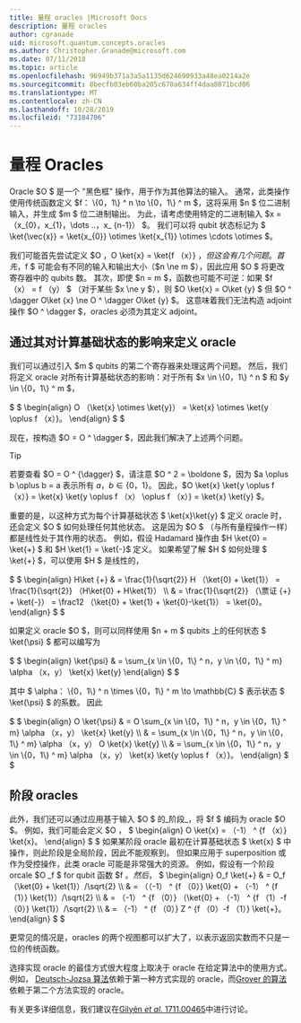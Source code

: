 ```yaml
---
title: 量程 oracles |Microsoft Docs
description: 量程 oracles
author: cgranade
uid: microsoft.quantum.concepts.oracles
ms.author: Christopher.Granade@microsoft.com
ms.date: 07/11/2018
ms.topic: article
ms.openlocfilehash: 96949b371a3a5a1135d624690933a48ea0214a2e
ms.sourcegitcommit: 8becfb03eb60ba205c670a634ff4daa8071bcd06
ms.translationtype: MT
ms.contentlocale: zh-CN
ms.lasthandoff: 10/28/2019
ms.locfileid: "73184706"
---
```

# <a name="quantum-oracles"></a>量程 Oracles

Oracle $O $ 是一个 "黑色框" 操作，用于作为其他算法的输入。
通常，此类操作使用传统函数定义 $f： \\{0，1\\} ^ n \to \\{0，1\\} ^ m $，这将采用 $n $ 位二进制输入，并生成 $m $ 位二进制输出。
为此，请考虑使用特定的二进制输入 $x = （x_{0}，x_{1}，\dots ..，x_ {n-1}） $。
我们可以将 qubit 状态标记为 $ \ket{\vec{x}} = \ket{x_{0}} \otimes \ket{x_{1}} \otimes \cdots \otimes $。

我们可能首先尝试定义 $O $，$O \ket{x} = \ket{f （x）} $，但这会有几个问题。
首先，$f $ 可能会有不同的输入和输出大小（$n \ne m $），因此应用 $O $ 将更改寄存器中的 qubits 数。
其次，即使 $n = m $，函数也可能不可逆：如果 $f （x） = f （y） $ （对于某些 $x \ne y $），则 $O \ket{x} = O\ket {y} $ 但 $O ^ \dagger O\ket {x} \ne O ^ \dagger O\ket {y} $。
这意味着我们无法构造 adjoint 操作 $O ^ \dagger $，oracles 必须为其定义 adjoint。

## <a name="defining-an-oracle-by-its-effect-on-computational-basis-states"></a>通过其对计算基础状态的影响来定义 oracle
我们可以通过引入 $m $ qubits 的第二个寄存器来处理这两个问题。
然后，我们将定义 oracle 对所有计算基础状态的影响：对于所有 $x \in \\{0，1\\} ^ n $ 和 $y \in \\{0，1\\} ^ m $，

$ $ \begin{align} O （\ket{x} \otimes \ket{y}） = \ket{x} \otimes \ket{y \oplus f （x）}。
\end{align} $ $

现在，按构造 $O = O ^ \dagger $，因此我们解决了上述两个问题。

> [!TIP]
> 若要查看 $O = O ^ {\dagger} $，请注意 $O ^ 2 = \boldone $，因为 $a \oplus b \oplus b = a 表示所有 $a，b \in \{0，1\}$。
> 因此，$O \ket{x} \ket{y \oplus f （x）} = \ket{x} \ket{y \oplus f （x） \oplus f （x）} = \ket{x} \ket{y} $。

重要的是，以这种方式为每个计算基础状态 $ \ket{x}\ket{y} $ 定义 oracle 时，还会定义 $O $ 如何处理任何其他状态。
这是因为 $O $ （与所有量程操作一样）都是线性处于其作用的状态。
例如，假设 Hadamard 操作由 $H \ket{0} = \ket{+} $ 和 $H \ket{1} = \ket{-}$ 定义。
如果希望了解 $H $ 如何处理 $ \ket{+} $，可以使用 $H $ 是线性的，

$ $ \begin{align} H\ket {+} & = \frac{1}{\sqrt{2}} H （\ket{0} + \ket{1}） = \frac{1}{\sqrt{2}} （H\ket{0} + H\ket{1}） \\\\ & = \frac{1}{\sqrt{2}} （\票证 {+} + \ket{-}） = \frac12 （\ket{0} + \ket{1} + \ket{0}-\ket{1}） = \ket{0}。
\end{align} $ $

如果定义 oracle $O $，则可以同样使用 $n + m $ qubits 上的任何状态 $ \ket{\psi} $ 都可以编写为

$ $ \begin{align} \ket{\psi} & = \sum_{x \in \\{0，1\\} ^ n，y \in \\{0，1\\} ^ m} \alpha （x，y） \ket{x} \ket{y} \end{align} $ $

其中 $ \alpha： \\{0，1\\} ^ n \times \\{0，1\\} ^ m \to \mathbb{C} $ 表示状态 $ \ket{\psi} $ 的系数。 因此

$ $ \begin{align} O \ket{\psi} & = O \sum_{x \in \\{0，1\\} ^ n，y \in \\{0，1\\} ^ m} \alpha （x，y） \ket{x} \ket{y} \\\\ & = \sum_{x \in \\{0，1\\} ^ n，y \in \\{0，1\\} ^ m} \alpha （x，y） O \ket{x} \ket{y} \\\\ & = \sum_{x \in \\{0，1\\} ^ n，y \in \\{0，1\\} ^ m} \alpha （x，y） \ket{x} \ket{y \oplus f （x）}。
\end{align} $ $

## <a name="phase-oracles"></a>阶段 oracles
此外，我们还可以通过应用基于输入 $O $ 的_阶段_，将 $f $ 编码为 oracle $O $。
例如，我们可能会定义 $O $，$ $ \begin{align} O \ket{x} = （-1） ^ {f （x）} \ket{x}。
\end{align} $ $ 如果某阶段 oracle 最初在计算基础状态 $ \ket{x} $ 中操作，则此阶段是全局阶段，因此不能观察到。
但如果应用于 superposition 或作为受控操作，此类 oracle 可能是非常强大的资源。
例如，假设有一个阶段 orcale $O _f $ for qubit 函数 $f $。
然后，$ $ \begin{align} O_f \ket{+} & = O_f （\ket{0} + \ket{1}）/\sqrt{2} \\\\ & = （（-1） ^ {f （0）} \ket{0} + （-1） ^ {f （1）} \ket{1}）/\sqrt{2} \\\\ & = （-1） ^ {f （0）} （\ket{0} + （-1） ^ {f （1）-f （0）} \ket{1}）/\sqrt{2} \\\\ & = （-1） ^ {f （0）} Z ^ {f （0）-f （1）} \ket{+}。
\end{align} $ $

更常见的情况是，oracles 的两个视图都可以扩大了，以表示返回实数而不只是一位的传统函数。

选择实现 oracle 的最佳方式很大程度上取决于 oracle 在给定算法中的使用方式。
例如， [Deutsch-Jozsa 算法](https://en.wikipedia.org/wiki/Deutsch%E2%80%93Jozsa_algorithm)依赖于第一种方式实现的 oracle，而[Grover 的算法](https://en.wikipedia.org/wiki/Grover's_algorithm)依赖于第二个方法实现的 oracle。


有关更多详细信息，我们建议在[Gilyén *et al*. 1711.00465](https://arxiv.org/abs/1711.00465)中进行讨论。
